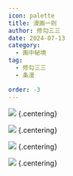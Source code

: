 ```yaml
---
icon: palette
title: 漫画一则
author: 修勾三三
date: 2024-07-13
category:
  - 画中秘境
tag:
  - 修勾三三
  - 条漫

order: -3
---
```


![](./res/comic/comic1.webp) {.centering}

![](./res/comic/comic2.webp) {.centering}

![](./res/comic/comic3.webp) {.centering}

![](./res/comic/comic4.webp) {.centering}

<FakeAds />